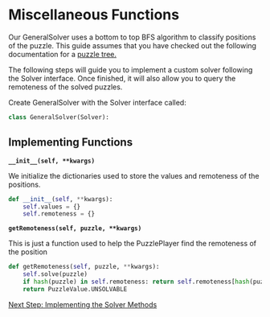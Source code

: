 # Miscellaneous Functions
Our GeneralSolver uses a bottom to top BFS algorithm to classify positions of the puzzle. This guide assumes that you have checked out the following documentation for a [puzzle tree.](https://nyc.cs.berkeley.edu/wiki/Puzzle_tree)

The following steps will guide you to implement a custom solver following the Solver interface.
Once finished, it will also allow you to query the remoteness of the solved puzzles.

Create GeneralSolver with the Solver interface called:
```python
class GeneralSolver(Solver):
```

## Implementing Functions

**```__init__(self, **kwargs)```**

We initialize the dictionaries used to store the values and remoteness of the positions.

```python
def __init__(self, **kwargs):
    self.values = {}
    self.remoteness = {}
```

**```getRemoteness(self, puzzle, **kwargs)```**

This is just a function used to help the PuzzlePlayer find the remoteness of the position
```python
def getRemoteness(self, puzzle, **kwargs):
    self.solve(puzzle)
    if hash(puzzle) in self.remoteness: return self.remoteness[hash(puzzle)]
    return PuzzleValue.UNSOLVABLE
```

[Next Step: Implementing the Solver Methods](6_Solver_Methods.md)